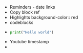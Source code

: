 - Reminders - date links
- Copy block ref
- Highlights
  background-color:: red
- codeblocks
- ```python 
  print("Hello world")
  ```
- Youtube timestamp
-